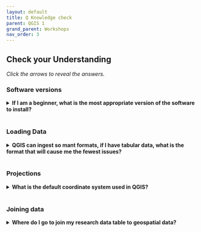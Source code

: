 ```yaml
---
layout: default
title: Q Knowledge check
parent: QGIS 1
grand_parent: Workshops
nav_order: 3
---
```

## Check your Understanding

*Click the arrows to reveal the answers.*

### Software versions
<details>
<summary><strong>If I am a beginner, what is the most appropriate version of the software to install?</strong></summary>You want to download the <em>Long-term release</em>.  </details>
<br>

### Loading Data
<details>
<summary><strong>QGIS can ingest so mant formats, if I have tabular data, what is the format that will cause me the fewest issues?</strong></summary><em>csv files</em> will be the most robust option. </details>
<br>

### Projections
<details>
<summary><strong>What is the default coordinate system used in QGIS?</strong></summary> <em>WGS 84</em>  </details>
<br>

### Joining data
<details>
<summary><strong>Where do I go to join my research data table to geospatial data?</strong></summary>Right-click on the layer name in the <em>Table of Contents > Properties > Symbology</em> </details>
<br>
  

